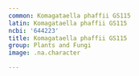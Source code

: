 ```yaml
---
common: Komagataella phaffii GS115
latin: Komagataella phaffii GS115
ncbi: '644223'
title: Komagataella phaffii GS115
group: Plants and Fungi
image: .na.character

---
```

